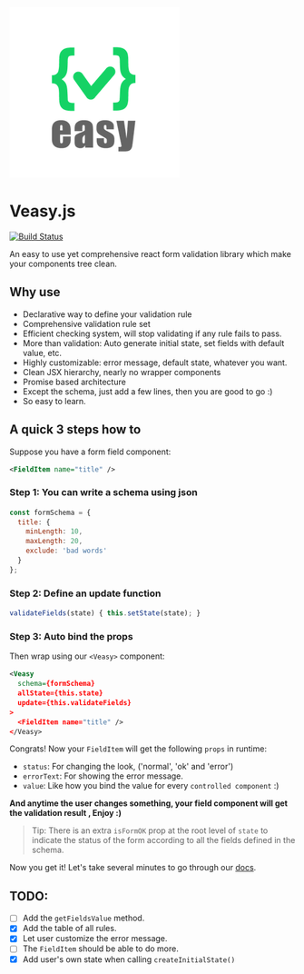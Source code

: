 ![Veasy.js](https://github.com/Albert-Gao/veasy/raw/master/docs/_media/logo.png)

# Veasy.js

[![Build Status](https://travis-ci.org/Albert-Gao/veasy.svg?branch=master)](https://travis-ci.org/Albert-Gao/veasy)

An easy to use yet comprehensive react form validation library which make your components tree clean.

## Why use

- Declarative way to define your validation rule
- Comprehensive validation rule set
- Efficient checking system, will stop validating if any rule fails to pass.
- More than validation: Auto generate initial state, set fields with default value, etc.
- Highly customizable: error message, default state, whatever you want.
- Clean JSX hierarchy, nearly no wrapper components
- Promise based architecture
- Except the schema, just add a few lines, then you are good to go :)
- So easy to learn.

## A quick 3 steps how to

Suppose you have a form field component:

```xml
<FieldItem name="title" />
```

### Step 1: You can write a schema using json

```javascript
const formSchema = {
  title: {
    minLength: 10,
    maxLength: 20,
    exclude: 'bad words'
  }
};
```

### Step 2: Define an update function

```javascript
validateFields(state) { this.setState(state); }
```

### Step 3: Auto bind the props

Then wrap using our `<Veasy>` component:

```xml
<Veasy
  schema={formSchema}
  allState={this.state}
  update={this.validateFields}
>
  <FieldItem name="title" />
</Veasy>
```

Congrats! Now your `FieldItem` will get the following `props` in runtime:

- `status`: For changing the look, ('normal', 'ok' and 'error')
- `errorText`: For showing the error message.
- `value`: Like how you bind the value for every `controlled component` :)

**And anytime the user changes something, your field component will get the validation result , Enjoy :)**

> Tip: There is an extra `isFormOK` prop at the root level of `state` to indicate the status of the form according to all the fields defined in the schema.

Now you get it! Let's take several minutes to go through our [docs](https://albert-gao.github.io/veasy/).

## TODO:

- [ ] Add the `getFieldsValue` method.
- [x] Add the table of all rules.
- [x] Let user customize the error message.
- [ ] The `FieldItem` should be able to do more.
- [x] Add user's own state when calling `createInitialState()`